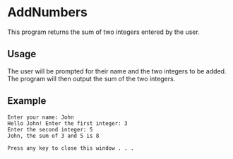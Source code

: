 # AddNumbers

This program returns the sum of two integers entered by the user.

## Usage

The user will be prompted for their name and the two integers to be added. The program will then output the sum of the two integers.

## Example

```
Enter your name: John
Hello John! Enter the first integer: 3
Enter the second integer: 5
John, the sum of 3 and 5 is 8

Press any key to close this window . . .
```
